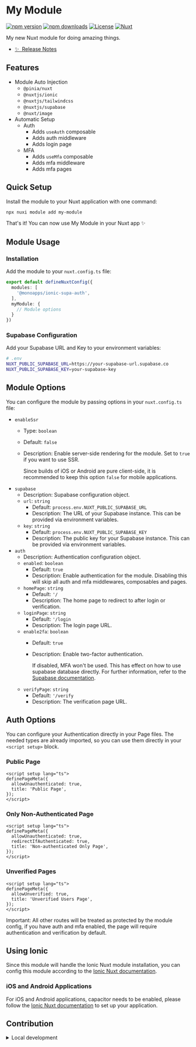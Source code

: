 <!--
Get your module up and running quickly.

// What this module injects
// How to use it
// How to contribute

Find and replace all on all files (CMD+SHIFT+F):
- Name: My Module
- Package name: my-module
- Description: My new Nuxt module
-->

# My Module

<!-- TODO: Get the public npm address -->
[![npm version][npm-version-src]][npm-version-href]
[![npm downloads][npm-downloads-src]][npm-downloads-href]
[![License][license-src]][license-href]
[![Nuxt][nuxt-src]][nuxt-href]

My new Nuxt module for doing amazing things.

- [✨ &nbsp;Release Notes](/CHANGELOG.md)
<!-- - [🏀 Online playground](https://stackblitz.com/github/your-org/my-module?file=playground%2Fapp.vue) -->
<!-- - [📖 &nbsp;Documentation](https://example.com) -->

## Features

- Module Auto Injection
  - `@pinia/nuxt`
  - `@nuxtjs/ionic`
  - `@nuxtjs/tailwindcss`
  - `@nuxtjs/supabase`
  - `@nuxt/image`
- Automatic Setup
  - Auth
    - Adds `useAuth` composable
    - Adds auth middleware
    - Adds login page
  - MFA
    - Adds `useMfa` composable
    - Adds mfa middleware
    - Adds mfa pages

## Quick Setup

Install the module to your Nuxt application with one command:

```bash
npx nuxi module add my-module
```

That's it! You can now use My Module in your Nuxt app ✨

## Module Usage

### Installation

Add the module to your `nuxt.config.ts` file:

```ts
export default defineNuxtConfig({
  modules: [
    '@monoapps/ionic-supa-auth',
  ],
  myModule: {
    // Module options
  }
})
```

### Supabase Configuration

Add your Supabase URL and Key to your environment variables:

```bash
# .env
NUXT_PUBLIC_SUPABASE_URL=https://your-supabase-url.supabase.co
NUXT_PUBLIC_SUPABASE_KEY=your-supabase-key
```

## Module Options

You can configure the module by passing options in your `nuxt.config.ts` file:

- `enableSsr`
  - Type: `boolean`
  - Default: `false`
  - Description: Enable server-side rendering for the module. Set to `true` if you want to use SSR.

    Since builds of iOS or Android are pure client-side, it is recommended to keep this option `false` for mobile applications.
- `supabase`
  - Description: Supabase configuration object.
  - `url`: `string`
    - Default: `process.env.NUXT_PUBLIC_SUPABASE_URL`
    - Description: The URL of your Supabase instance. This can be provided via environment variables.
  - `key`: `string`
    - Default: `process.env.NUXT_PUBLIC_SUPABASE_KEY`
    - Description: The public key for your Supabase instance. This can be provided via environment variables.
- `auth`
  - Description: Authentication configuration object.
  - `enabled`: `boolean`
    - Default: `true`
    - Description: Enable authentication for the module. Disabling this will skip all auth and mfa middlewares, composables and pages.
  - `homePage`: `string`
    - Default: `'/`
    - Description: The home page to redirect to after login or verification.
  - `loginPage`: `string`
    - Default: `'/login`
    - Description: The login page URL.
  - `enable2fa`: `boolean`
    - Default: `true`
    - Description: Enable two-factor authentication.

      If disabled, MFA won't be used. This has effect on how to use supabase database directly. For further information, refer to the [Supabase documentation](https://supabase.com/docs/guides/database/postgres/row-level-security#enabling-row-level-security).
  - `verifyPage`: `string`
    - Default: `'/verify`
    - Description: The verification page URL.

## Auth Options

You can configure your Authentication directly in your Page files. The needed types are already imported, so you can use them directly in your `<script setup>` block.

### Public Page

```vue
<script setup lang="ts">
definePageMeta({
  allowUnauthenticated: true,
  title: 'Public Page',
});
</script>
```

### Only Non-Authenticated Page

```vue
<script setup lang="ts">
definePageMeta({
  allowUnauthenticated: true,
  redirectIfAuthenticated: true,
  title: 'Non-authenticated Only Page',
});
</script>
```

### Unverified Pages

```vue
<script setup lang="ts">
definePageMeta({
  allowUnverified: true,
  title: 'Unverified Users Page',
});
</script>
```

Important: All other routes will be treated as protected by the module config, if you have auth and mfa enabled, the page will require authentication and verification by default.

## Using Ionic

Since this module will handle the Ionic Nuxt module installation, you can config this module according to the [Ionic Nuxt documentation](https://ionic.nuxtjs.org/get-started/configuration).

### iOS and Android Applications

For iOS and Android applications, capacitor needs to be enabled, please follow the [Ionic Nuxt documentation](https://ionic.nuxtjs.org/get-started/enabling-capacitor) to set up your application.

## Contribution

<details>
  <summary>Local development</summary>
  
  ```bash
  # Install dependencies
  npm install
  
  # Generate type stubs
  npm run dev:prepare
  
  # Develop with the playground
  npm run dev
  
  # Build the playground
  npm run dev:build
  
  # Run ESLint
  npm run lint
  
  # Run Vitest
  npm run test
  npm run test:watch
  
  # Release new version
  npm run release
  ```

</details>

<!-- Badges -->
[npm-version-src]: https://img.shields.io/npm/v/my-module/latest.svg?style=flat&colorA=020420&colorB=00DC82
[npm-version-href]: https://npmjs.com/package/my-module

[npm-downloads-src]: https://img.shields.io/npm/dm/my-module.svg?style=flat&colorA=020420&colorB=00DC82
[npm-downloads-href]: https://npm.chart.dev/my-module

[license-src]: https://img.shields.io/npm/l/my-module.svg?style=flat&colorA=020420&colorB=00DC82
[license-href]: https://npmjs.com/package/my-module

[nuxt-src]: https://img.shields.io/badge/Nuxt-020420?logo=nuxt.js
[nuxt-href]: https://nuxt.com
